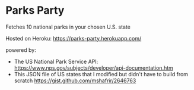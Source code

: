 # Parks Party

Fetches 10 national parks in your chosen U.S. state

Hosted on Heroku:
https://parks-party.herokuapp.com/ 

powered by:
- The US National Park Service API: https://www.nps.gov/subjects/developer/api-documentation.htm
- This JSON file of US states that I modified but didn't have to build from scratch https://gist.github.com/mshafrir/2646763 

